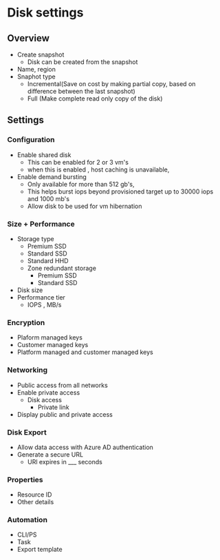 # Disk settings

## Overview
- Create snapshot 
    - Disk can be created from the snapshot
- Name, region
- Snaphot type
    - Incremental(Save on cost by making partial copy, based on difference between the last snapshot)
    - Full (Make complete read only copy of the disk)

## Settings

### Configuration
- Enable shared disk
    - This can be enabled for 2 or 3 vm's
    - when this is enabled , host caching is unavailable, 
- Enable demand bursting 
    - Only available for more than 512 gb's,
    - This helps burst iops beyond provisioned target up to 30000 iops and 1000 mb's
    - Allow disk to be used for vm hibernation

### Size + Performance
- Storage type
    - Premium SSD
    - Standard SSD
    - Standard HHD
    - Zone redundant storage
        - Premium SSD
        - Standard SSD
- Disk size
- Performance tier
    - IOPS , MB/s

### Encryption
- Plaform managed keys
- Customer managed keys
- Platform managed and customer managed keys

### Networking
- Public access from all networks
- Enable private access
    - Disk access
        - Private link
- Display public and private access

### Disk Export
- Allow data access with Azure AD authentication
- Generate a secure URL
    - URl expires in ___ seconds

### Properties
- Resource ID
- Other details

### Automation
- CLI/PS
- Task
- Export template
